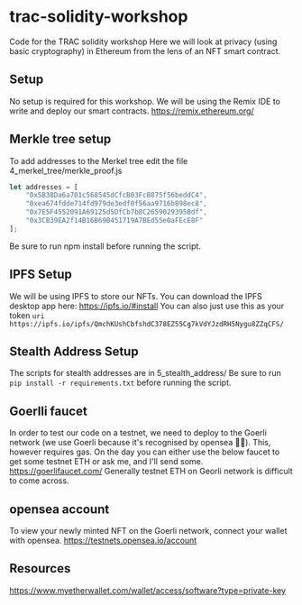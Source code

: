 # trac-solidity-workshop
Code for the TRAC solidity workshop
Here we will look at privacy (using basic cryptography) in Ethereum from the lens of an NFT smart contract.
## Setup
No setup is required for this workshop. We will be using the Remix IDE to write and deploy our smart contracts.
https://remix.ethereum.org/
## Merkle tree setup
To add addresses to the Merkel tree edit the file 4_merkel_tree/merkle_proof.js
```javascript
let addresses = [
    "0x5B38Da6a701c568545dCfcB03FcB875f56beddC4",
    "0xea674fdde714fd979de3edf0f56aa9716b898ec8",
    "0x7E5F4552091A69125d5DfCb7b8C2659029395Bdf",
    "0x3CB39EA2f14B16B69B451719A7BEd55e0aFEcE8F"
];
```
Be sure to run npm install before running the script.

## IPFS Setup
We will be using IPFS to store our NFTs. You can download the IPFS desktop app here: https://ipfs.io/#install
You can also just use this as your token `uri` `https://ipfs.io/ipfs/QmchKUshCbfshdC378EZ55Cg7kVdYJzdRH5Nygu8ZZqCFS/`
## Stealth Address Setup
The scripts for stealth addresses are in 5_stealth_address/
Be sure to run `pip install -r requirements.txt` before running the script.
## Goerlli faucet
In order to test our code on a testnet, we need to deploy to the Goerli network (we use Goerli because it's recognised by opensea 🤦🏽).
This, however requires gas. On the day you can either use the below faucet to get some testnet ETH or ask me, and I'll send some.
https://goerlifaucet.com/
Generally testnet ETH on Georli network is difficult to come across.
## opensea account
To view your newly minted NFT on the Goerli network, connect your wallet with opensea.
https://testnets.opensea.io/account
## Resources
https://www.myetherwallet.com/wallet/access/software?type=private-key
